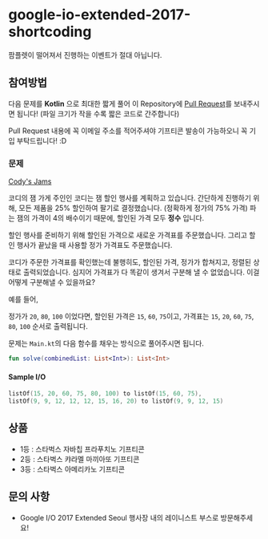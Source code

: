 # google-io-extended-2017-shortcoding

팜플렛이 떨어져서 진행하는 이벤트가 절대 아닙니다.

## 참여방법

다음 문제를 __Kotlin__ 으로 최대한 짧게 풀어 이 Repository에 [Pull Request](https://github.com/Rainist/google-io-extended-2017-shortcoding/pulls)를 보내주시면 됩니다! (파일 크기가 작을 수록 짧은 코드로 간주합니다)

Pull Request 내용에 꼭 이메일 주소를 적어주셔야 기프티콘 발송이 가능하오니 꼭 기입 부탁드립니다! :D

### 문제

[Cody's Jams](https://code.google.com/codejam/contest/8274486/dashboard)

코디의 잼 가게 주인인 코디는 잼 할인 행사를 계획하고 있습니다. 간단하게 진행하기 위해, 모든 제품을 25% 할인하여 팔기로 결정했습니다. (정확하게 정가의 75% 가격) 파는 잼의 가격이 4의 배수이기 때문에, 할인된 가격 모두 **정수** 입니다.

할인 행사를 준비하기 위해 할인된 가격으로 새로운 가격표를 주문했습니다. 그리고 할인 행사가 끝났을 때 사용할 정가 가격표도 주문했습니다.

코디가 주문한 가격표를 확인했는데 불행히도, 할인된 가격, 정가가 합쳐지고, 정렬된 상태로 출력되었습니다. 심지어 가격표가 다 똑같이 생겨서 구분해 낼 수 없었습니다. 이걸 어떻게 구분해낼 수 있을까요?

예를 들어,

정가가 `20`, `80`, `100` 이었다면, 할인된 가격은 `15`, `60`, `75`이고, 가격표는 `15`, `20`, `60`, `75`, `80`, `100` 순서로 출력됩니다.

문제는 `Main.kt`의 다음 함수를 채우는 방식으로 풀어주시면 됩니다.

```kotlin
fun solve(combinedList: List<Int>): List<Int>
```

#### Sample I/O
```kotlin
listOf(15, 20, 60, 75, 80, 100) to listOf(15, 60, 75),
listOf(9, 9, 12, 12, 12, 15, 16, 20) to listOf(9, 9, 12, 15)
```

## 상품

- 1등 : 스타벅스 자바칩 프라푸치노 기프티콘
- 2등 : 스타벅스 캬라멜 마끼아또 기프티콘
- 3등 : 스타벅스 아메리카노 기프티콘

## 문의 사항

- Google I/O 2017 Extended Seoul 행사장 내의 레이니스트 부스로 방문해주세요!
